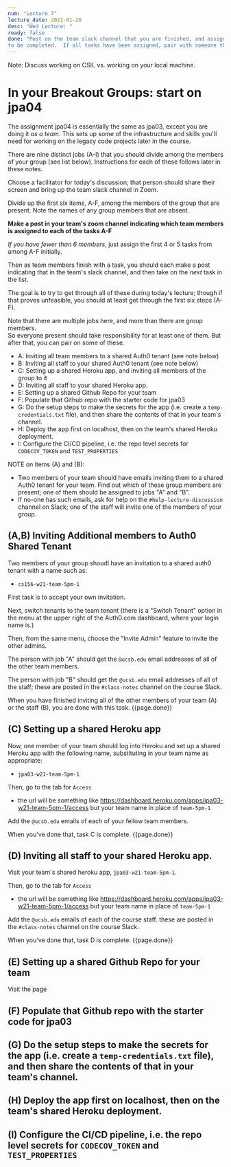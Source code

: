 ```yaml
---
num: "Lecture 7"
lecture_date: 2021-01-20
desc: "Wed Lecture: "
ready: false
done: "Post on the team slack channel that you are finished, and assign yourself the next task that needs
to be completed.  If all tasks have been assigned, pair with someone that is still working on theirs."
---
```



Note: Discuss working on CSIL vs. working on your local machine.


# In your Breakout Groups: start on jpa04

The assignment jpa04 is essentially the same as jpa03, except you are doing it _as a team_.  This sets up some of the infrastructure and skills you'll need for working on the legacy code projects later in the course.

There are nine distinct jobs (A-I) that you should divide among the members of your group (see list below).
Instructions for each of these follows later in these notes.

Choose a facilitator for today's discussion; that person should share their screen and bring
up the team slack channel in Zoom.

Divide up the first six items, A-F, among the members of the group that are present.  Note the names of any group members that are absent.

**Make a post in your team's zoom channel indicating which team members is assigned to each of the tasks A-F**

_If you have fewer than 6 members_, just assign the first 4 or 5 tasks from among A-F initially.

Then as team members finish with a task, you should each make a post indicating that in the team's slack channel, and then take on the *next* task in the list.

The goal is to try to get through all of these during today's lecture; though if that
proves unfeasible, you should at least get through the first six steps (A-F).

Note that there are multiple jobs here, and more than there are group members.  
So everyone present should take responsibility for at least
one of them.  But after that, you can pair on some of these.

* A: Inviting all team members to a shared Auth0 tenant (see note below)
* B: Inviting all staff to your shared Auth0 tenant (see note below)
* C: Setting up a shared Heroku app, and inviting all members of the group to it
* D: Inviting all staff to your shared Heroku app.
* E: Setting up a shared Github Repo for your team
* F: Populate that Github repo with the starter code for jpa03
* G: Do the setup steps to make the secrets for the app (i.e. create a `temp-credentials.txt` file),
     and then share the contents of that in your team's channel.
* H: Deploy the app first on localhost, then on the team's shared Heroku deployment.
* I: Configure the CI/CD pipeline, i.e. the repo level secrets for `CODECOV_TOKEN` and `TEST_PROPERTIES`

NOTE on items (A) and (B): 

* Two members of your team should have emails inviting them to a shared Auth0 tenant for your team. Find out which of these group members are present; one of them should be assigned to jobs "A" and "B".
* If no-one has such emails, ask for help on the `#help-lecture-discussion` channel on Slack; one of the staff will invite one of the members of your group.


## (A,B) Inviting Additional members to Auth0 Shared Tenant

Two members of your group shoudl have an invitation to a shared auth0 tenant with a name such as:
* `cs156-w21-team-5pm-1`

First task is to accept your own invitation.

Next, switch tenants to the team tenant (there is a "Switch Tenant" option in the menu at the upper right of the Auth0.com dashboard, where your login name is.)

Then, from the same menu, choose the "Invite Admin" feature to invite the other admins.

The person with job "A" should get the `@ucsb.edu` email addresses of all of the other team members.

The person with job "B" should get the `@ucsb.edu` email addresses of all of the staff; these are posted in the `#class-notes` channel on the course Slack.

When you have finished inviting all of the other members of your team (A) or the staff (B), you are done with
this task. {{page.done}}

## (C) Setting up a shared Heroku app

Now, one member of your team should log into Heroku and set up a shared Heroku app with the following name, substituting in your team name as appropriate:

* `jpa03-w21-team-5pm-1`

Then, go to the tab for `Access` 
* the url will be something like <https://dashboard.heroku.com/apps/jpa03-w21-team-5pm-1/access> but your team name in place of `team-5pm-1`

Add the `@ucsb.edu` emails of each of your fellow team members.

When you've done that, task C is complete. {{page.done}}


## (D) Inviting all staff to your shared Heroku app.

Visit your team's shared heroku app, `jpa03-w21-team-5pm-1`.

Then, go to the tab for `Access` 
* the url will be something like <https://dashboard.heroku.com/apps/jpa03-w21-team-5pm-1/access> but your team name in place of `team-5pm-1`

Add the `@ucsb.edu` emails of each of the course staff. these are posted in the `#class-notes` channel on the course Slack.

When you've done that, task D is complete. {{page.done}}

## (E) Setting up a shared Github Repo for your team

Visit the page 

## (F) Populate that Github repo with the starter code for jpa03

## (G) Do the setup steps to make the secrets for the app (i.e. create a `temp-credentials.txt` file), and then share the contents of that in your team's channel.

## (H) Deploy the app first on localhost, then on the team's shared Heroku deployment.

## (I) Configure the CI/CD pipeline, i.e. the repo level secrets for `CODECOV_TOKEN` and `TEST_PROPERTIES`

